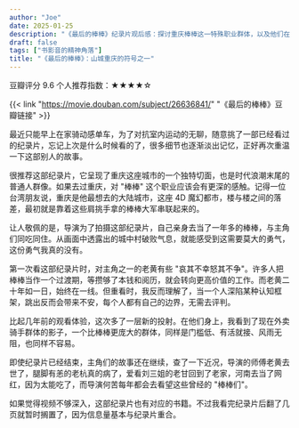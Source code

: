 ```yaml
---
author: "Joe"
date: 2025-01-25
description: "《最后的棒棒》纪录片观后感：探讨重庆棒棒这一特殊职业群体，以及他们在城市发展中的角色与命运"
draft: false
tags: ["书影音的精神角落"]
title: "《最后的棒棒》：山城重庆的符号之一"
---
```



豆瓣评分 9.6
个人推荐指数：★★★★☆

{{< link "https://movie.douban.com/subject/26636841/" "《最后的棒棒》豆瓣链接" >}}
  
最近只能早上在家骑动感单车，为了对抗室内运动的无聊，随意挑了一部已经看过的纪录片，忘记上次是什么时候看的了，很多细节也逐渐淡出记忆，正好再次重温一下这部别人的故事。
  
很推荐这部纪录片，它呈现了重庆这座城市的一个独特切面，也是时代浪潮末尾的普通人群像。如果去过重庆，对 "棒棒" 这个职业应该会有更深的感触。记得一位台湾朋友说，重庆是他最想去的大陆城市，这座 4D 魔幻都市，楼与楼之间的落差，最初就是靠着这些肩挑手拿的棒棒大军串联起来的。
  
让人敬佩的是，导演为了拍摄这部纪录片，自己亲身去当了一年多的棒棒，与主角们同吃同住。从画面中透露出的城中村破败气息，就能感受到这需要莫大的勇气，这份勇气我真的没有。
  
第一次看这部纪录片时，对主角之一的老黄有些 "哀其不幸怒其不争"。许多人把棒棒当作一个过渡期，等攒够了本钱和阅历，就会转向更高价值的工作。而老黄二十年如一日，始终在一线。但重看时，我反而理解了，当一个人深陷某种认知框架，跳出反而会带来不安，每个人都有自己的边界，无需去评判。
  
比起几年前的观看体验，这次多了一层新的投射。在他们身上，我看到了现在外卖骑手群体的影子，一个比棒棒更庞大的群体，同样是门槛低、有活就接、风雨无阻，也同样不容易。
  
即使纪录片已经结束，主角们的故事还在继续，查了一下近况，导演的师傅老黄去世了，腿脚有恙的老杭真的病了，爱看刘三姐的老甘回到了老家，河南去当了网红，因为太能吃了，而导演何苦每年都会去看望这些曾经的 "棒棒们"。
  
如果觉得视频不够深入，这部纪录片也有对应的书籍。不过我看完纪录片后翻了几页就暂时搁置了，因为信息量基本与纪录片重合。